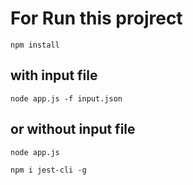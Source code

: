 # For Run this projrect
```
npm install
```

## with input file
```
node app.js -f input.json
```

## or without input file
```
node app.js
```

```
npm i jest-cli -g
```
